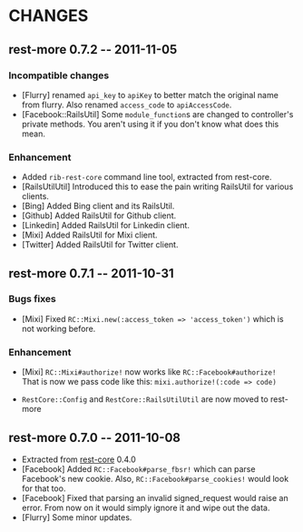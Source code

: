 # CHANGES

## rest-more 0.7.2 -- 2011-11-05

### Incompatible changes

* [Flurry] renamed `api_key` to `apiKey` to better match the original name
  from flurry. Also renamed `access_code` to `apiAccessCode`.
* [Facebook::RailsUtil] Some `module_function`s are changed to controller's
  private methods. You aren't using it if you don't know what does this mean.

### Enhancement

* Added `rib-rest-core` command line tool, extracted from rest-core.
* [RailsUtilUtil] Introduced this to ease the pain writing RailsUtil for
  various clients.
* [Bing] Added Bing client and its RailsUtil.
* [Github] Added RailsUtil for Github client.
* [Linkedin] Added RailsUtil for Linkedin client.
* [Mixi] Added RailsUtil for Mixi client.
* [Twitter] Added RailsUtil for Twitter client.

## rest-more 0.7.1 -- 2011-10-31

### Bugs fixes

* [Mixi] Fixed `RC::Mixi.new(:access_token => 'access_token')` which is not
  working before.

### Enhancement

* [Mixi] `RC::Mixi#authorize!` now works like `RC::Facebook#authorize!`
  That is now we pass code like this: `mixi.authorize!(:code => code)`

* `RestCore::Config` and `RestCore::RailsUtilUtil` are now moved to rest-more

## rest-more 0.7.0 -- 2011-10-08

* Extracted from [rest-core][] 0.4.0
* [Facebook] Added `RC::Facebook#parse_fbsr!` which can parse Facebook's new
  cookie. Also, `RC::Facebook#parse_cookies!` would look for that too.
* [Facebook] Fixed that parsing an invalid signed_request would raise an
  error. From now on it would simply ignore it and wipe out the data.
* [Flurry] Some minor updates.

[rest-core]: https://github.com/cardinalblue/rest-core
